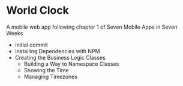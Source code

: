 # World Clock

A mobile web app following chapter 1 of Seven Mobile Apps in Seven Weeks

- initial commit
- Installing Dependencies with NPM
- Creating the Business Logic Classes
	- Building a Way to Namespace Classes
	- Showing the Time
	- Managing Timezones

